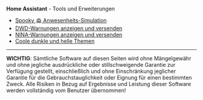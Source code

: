 <b>Home Assistant</b> - Tools und Erweiterungen
<br />
<ul>
<li><a href="https://github.com/migacode/home-assistant/tree/main/spooky">Spooky&nbsp;<sub><img src="./spooky/img/ghost_gray.png" width="16" height="16"></sub>&nbsp;Anwesenheits-Simulation</a></li>
<li><a href="https://github.com/migacode/home-assistant/tree/main/dwd">DWD-Warnungen anzeigen und versenden</a></li>
<li><a href="https://github.com/migacode/home-assistant/tree/main/nina">NINA-Warnungen anzeigen und versenden</a></li>
<li><a href="https://github.com/migacode/home-assistant/tree/main/themes">Coole dunkle und helle Themen</a></li>
</ul>
<hr>
<b>WICHTIG</b>: Sämtliche Software auf diesen Seiten wird ohne Mängelgewähr und ohne jegliche ausdrückliche oder stillschweigende Garantie zur Verfügung gestellt, einschließlich und ohne Einschränkung jeglicher Garantie für die Gebrauchstauglichkeit oder Eignung für einen bestimmten Zweck. Alle Risiken in Bezug auf Ergebnisse und Leistung dieser Software werden vollständig vom Benutzer übernommen!
